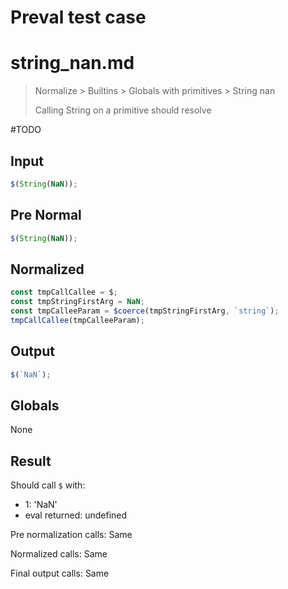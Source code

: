 # Preval test case

# string_nan.md

> Normalize > Builtins > Globals with primitives > String nan
>
> Calling String on a primitive should resolve

#TODO

## Input

`````js filename=intro
$(String(NaN));
`````

## Pre Normal

`````js filename=intro
$(String(NaN));
`````

## Normalized

`````js filename=intro
const tmpCallCallee = $;
const tmpStringFirstArg = NaN;
const tmpCalleeParam = $coerce(tmpStringFirstArg, `string`);
tmpCallCallee(tmpCalleeParam);
`````

## Output

`````js filename=intro
$(`NaN`);
`````

## Globals

None

## Result

Should call `$` with:
 - 1: 'NaN'
 - eval returned: undefined

Pre normalization calls: Same

Normalized calls: Same

Final output calls: Same
